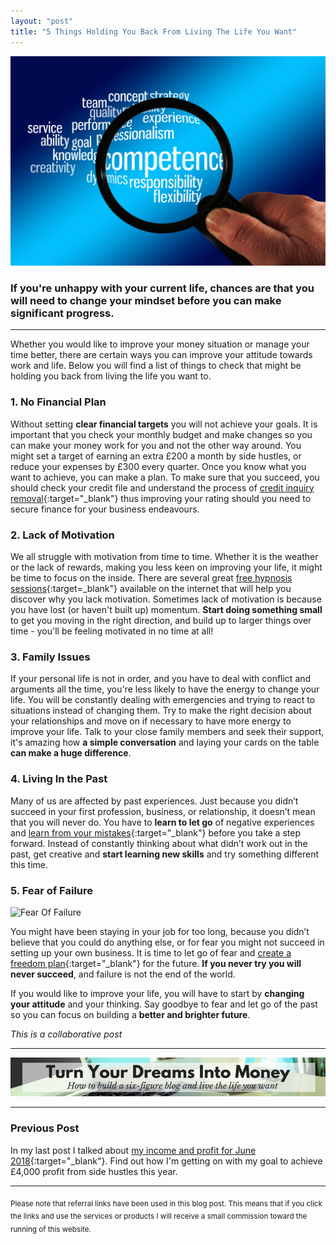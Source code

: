 ```yaml
---
layout: "post"
title: "5 Things Holding You Back From Living The Life You Want"
---
```

<a href="https://www.publicdomainpictures.net/en/view-image.php?image=212114&picture=the-analysis-of-success">
  <img src="/i/2018/5-things-holding-you-back-1.jpg" alt="magniying glass over business words">
</a>

### If you're unhappy with your current life, chances are that you will need to change your mindset before you can make significant progress. 

***

Whether you would like to improve your money situation or manage your time better, there are certain ways you can improve your attitude towards work and life. Below you will find a list of things to check that might be holding you back from living the life you want to.

### 1. No Financial Plan
Without setting **clear financial targets** you will not achieve your goals. It is important that you check your monthly budget and make changes so you can make your money work for you and not the other way around. You might set a target of earning an extra £200 a month by side hustles, or reduce your expenses by £300 every quarter. Once you know what you want to achieve, you can make a plan. To make sure that you succeed, you should check your credit file and understand the process of [credit inquiry removal](https://repair.credit/how-to-remove-negative-items-from-your-credit-report/){:target="_blank"} thus improving your rating should you need to secure finance for your business endeavours.  

### 2. Lack of Motivation 
We all struggle with motivation from time to time. Whether it is the weather or the lack of rewards, making you less keen on improving your life, it might be time to focus on the inside. There are several great [free hypnosis sessions](http://www.freehypnosissessions.com/){:target=_blank"} available on the internet that will help you discover why you lack motivation. Sometimes lack of motivation is because you have lost (or haven't built up) momentum. **Start doing something small** to get you moving in the right direction, and build up to larger things over time - you'll be feeling motivated in no time at all!

### 3. Family Issues 
If your personal life is not in order, and you have to deal with conflict and arguments all the time, you're less likely to have the energy to change your life. You will be constantly dealing with emergencies and trying to react to situations instead of changing them. Try to make the right decision about your relationships and move on if necessary to have more energy to improve your life. Talk to your close family members and seek their support, it's amazing how **a simple conversation** and laying your cards on the table **can make a huge difference**.

### 4. Living In the Past 
Many of us are affected by past experiences. Just because you didn’t succeed in your first profession, business, or relationship, it doesn’t mean that you will never do. You have to **learn to let go** of negative experiences and [learn from your mistakes](http://scottberkun.com/essays/44-how-to-learn-from-your-mistakes/){:target="_blank"} before you take a step forward. Instead of constantly thinking about what didn’t work out in the past, get creative and **start learning new skills** and try something different this time.

### 5. Fear of Failure 
![Fear Of Failure](/i/2018/5-things-holding-you-back-2.jpg)

You might have been staying in your job for too long, because you didn’t believe that you could do anything else, or for fear you might not succeed in setting up your own business. It is time to let go of fear and [create a freedom plan](http://inspiringlifedesign.com/posts/freedom-plan-part-2.html){:target="_blank"} for the future. **If you never try you will never succeed**, and failure is not the end of the world. 

If you would like to improve your life, you will have to start by **changing your attitude** and your thinking. Say goodbye to fear and let go of the past so you can focus on building a **better and brighter future**. 

*This is a collaborative post*

***

<!-- START ADVERTISER: Emma Drew turn your dreams course -->
<center>
<a href="http://bit.ly/turnyourdreamsintomoney" target="_blank"><img src='/aff/turn-your-dreams-into-money-728x90.png' alt='Turn Your Dreams Into Money link to course' /></a>
</center>
<!-- END ADVERTISER: Emma Drew turn your dreams course -->

***

### Previous Post

In my last post I talked about [my income and profit for June 2018](/posts/june-2018-income-report.html){:target="_blank"}. Find out how I'm getting on with my goal to achieve £4,000 profit from side hustles this year.

***

<sub>Please note that referral links have been used in this blog post. This means that if you click the links and use the services or products I will receive a small commission toward the running of this website.</sub>











